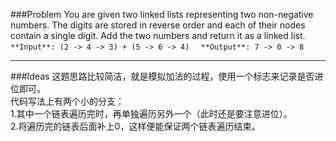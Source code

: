###Problem
You are given two linked lists representing two non-negative numbers. The digits are stored in reverse order and each of their nodes contain a single digit. Add the two numbers and return it as a linked list.  
`**Input**: (2 -> 4 -> 3) + (5 -> 6 -> 4)  `
`**Output**: 7 -> 0 -> 8  `

---

###Ideas
这题思路比较简洁，就是模拟加法的过程，使用一个标志来记录是否进位即可。  
代码写法上有两个小的分支：  
1.其中一个链表遍历完时，再单独遍历另外一个（此时还是要注意进位）。  
2.将遍历完的链表后面补上0，这样便能保证两个链表遍历结束。  
